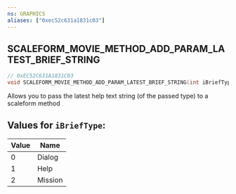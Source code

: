 ```yaml
---
ns: GRAPHICS
aliases: ["0xec52c631a1831c03"]
---
```

## SCALEFORM_MOVIE_METHOD_ADD_PARAM_LATEST_BRIEF_STRING

```c
// 0xEC52C631A1831C03
void SCALEFORM_MOVIE_METHOD_ADD_PARAM_LATEST_BRIEF_STRING(int iBriefType);
```

Allows you to pass the latest help text string (of the passed type) to a scaleform method

## Values for `iBriefType`:
| Value | Name |
| --- | --- |
| 0 | Dialog |
| 1 | Help |
| 2 | Mission |

